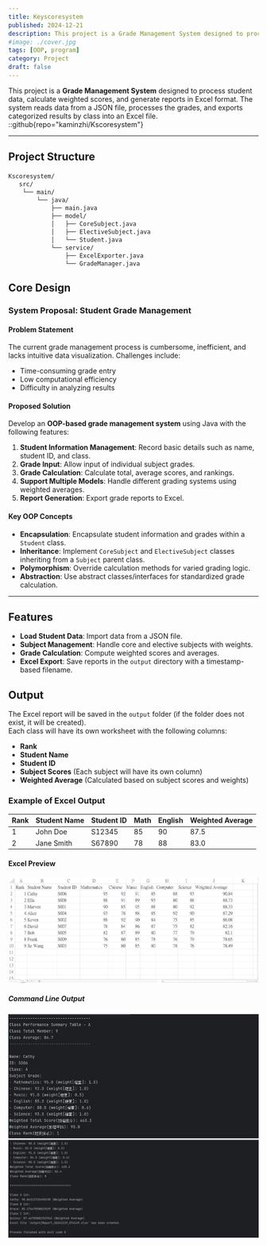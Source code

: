 ```yaml
---
title: Keyscoresystem
published: 2024-12-21
description: This project is a Grade Management System designed to process student data, calculate weighted scores, and generate reports in Excel format. The system reads data from a JSON file, processes the grades, and exports categorized results by class into an Excel file.
#image: ./cover.jpg
tags: [OOP, program]
category: Project
draft: false
---
```


This project is a **Grade Management System** designed to process student data, calculate weighted scores, and generate reports in Excel format. The system reads data from a JSON file, processes the grades, and exports categorized results by class into an Excel file.
::github{repo="kaminzhi/Kscoresystem"}

---

## Project Structure

```
Kscoresystem/
   src/
    └── main/
        └── java/
            ├── main.java
            ├── model/
            │   ├── CoreSubject.java
            │   ├── ElectiveSubject.java
            │   └── Student.java
            └── service/
                ├── ExcelExporter.java
                └── GradeManager.java
```

## Core Design

### System Proposal: Student Grade Management

#### Problem Statement

The current grade management process is cumbersome, inefficient, and lacks intuitive data visualization. Challenges include:

- Time-consuming grade entry
- Low computational efficiency
- Difficulty in analyzing results

#### Proposed Solution

Develop an **OOP-based grade management system** using Java with the following features:

1. **Student Information Management**: Record basic details such as name, student ID, and class.
2. **Grade Input**: Allow input of individual subject grades.
3. **Grade Calculation**: Calculate total, average scores, and rankings.
4. **Support Multiple Models**: Handle different grading systems using weighted averages.
5. **Report Generation**: Export grade reports to Excel.

#### Key OOP Concepts

- **Encapsulation**: Encapsulate student information and grades within a `Student` class.
- **Inheritance**: Implement `CoreSubject` and `ElectiveSubject` classes inheriting from a `Subject` parent class.
- **Polymorphism**: Override calculation methods for varied grading logic.
- **Abstraction**: Use abstract classes/interfaces for standardized grade calculation.

---

## Features

- **Load Student Data**: Import data from a JSON file.
- **Subject Management**: Handle core and elective subjects with weights.
- **Grade Calculation**: Compute weighted scores and averages.
- **Excel Export**: Save reports in the `output` directory with a timestamp-based filename.

## Output

The Excel report will be saved in the `output` folder (if the folder does not exist, it will be created).  
Each class will have its own worksheet with the following columns:

- **Rank**
- **Student Name**
- **Student ID**
- **Subject Scores** (Each subject will have its own column)
- **Weighted Average** (Calculated based on subject scores and weights)

### Example of Excel Output

| Rank | Student Name | Student ID | Math | English | Weighted Average |
| ---- | ------------ | ---------- | ---- | ------- | ---------------- |
| 1    | John Doe     | S12345     | 85   | 90      | 87.5             |
| 2    | Jane Smith   | S67890     | 78   | 88      | 83.0             |

#### Excel Preview

![image](https://github.com/kaminzhi/Kscoresystem/raw/main/asset/preview.png)

##### Command Line Output

![image](https://github.com/kaminzhi/Kscoresystem/raw/main/asset/cli3.png)
![image](<https://github.com/kaminzhi/Kscoresystem/raw/main/asset/cli(2).png>)
